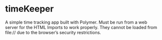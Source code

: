 # timeKeeper
A simple time tracking app built with Polymer. Must be run from a web server for the HTML Imports to work properly. They cannot be loaded from file:// due to the browser’s security restrictions.

